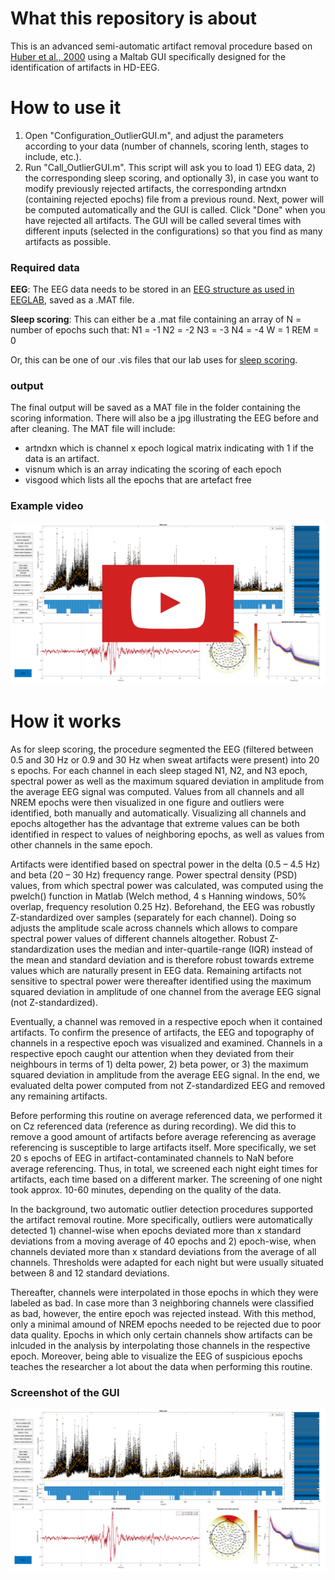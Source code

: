 # What this repository is about
This is an advanced semi-automatic artifact removal procedure based on [Huber et al., 2000](https://journals.lww.com/neuroreport/Fulltext/2000/10200/Exposure_to_pulsed_high_frequency_electromagnetic.12.aspx?casa_token=rmSXsQLiWZcAAAAA:9g0JXdXUpAJycVWzDSCLXKynmKeGpbXGJvZkrRGzSw5tifqkBLWYyfESIq4814-SpcqtBomfWBGnYf1-wyrbWbak) using a Maltab GUI specifically designed for the identification of artifacts in HD-EEG. 


# How to use it
1. Open "Configuration_OutlierGUI.m", and adjust the parameters according to your data (number of channels, scoring lenth, stages to include, etc.).
2. Run "Call_OutlierGUI.m". This script will ask you to load 1) EEG data, 2) the corresponding sleep scoring, and optionally 3), in case you want to modify previously rejected artifacts, the corresponding artndxn (containing rejected epochs) file from a previous round. Next, power will be computed automatically and the GUI is called. Click "Done" when you have rejected all artifacts. The GUI will be called several times with different inputs (selected in the configurations) so that you find as many artifacts as possible.

### Required data
**EEG**: The EEG data needs to be stored in an [EEG structure as used in EEGLAB](https://eeglab.org/tutorials/ConceptsGuide/Data_Structures.html#eeg-and-alleeg), saved as a .MAT file.

**Sleep scoring**: This can either be a .mat file containing an array of N = number of epochs such that:
N1 = -1
N2 = -2
N3 = -3
N4 = -4
W = 1
REM = 0

Or, this can be one of our .vis files that our lab uses for [sleep scoring](https://github.com/HuberSleepLab/sleep-scoring). 

### output
The final output will be saved as a MAT file in the folder containing the scoring information. There will also be a jpg illustrating the EEG before and after cleaning.
The MAT file will include:
- artndxn which is  channel x epoch logical matrix indicating with 1 if the data is an artifact.
- visnum which is an array indicating the scoring of each epoch
- visgood which lists all the epochs that are artefact free



### Example video
[![IMAGE ALT TEXT](Thumbnail.png)](https://youtu.be/XG-Dh1JqR5E "How to use the GUI")




# How it works
As for sleep scoring, the procedure segmented the EEG (filtered between 0.5 and 30 Hz or 0.9 and 30 Hz when sweat artifacts were present) into 20 s epochs. For each channel in each sleep staged N1, N2, and N3 epoch, spectral power as well as the maximum squared deviation in amplitude from the average EEG signal was computed. Values from all channels and all NREM epochs were then visualized in one figure and outliers were identified, both manually and automatically. Visualizing all channels and epochs altogether has the advantage that extreme values can be both identified in respect to values of neighboring epochs, as well as values from other channels in the same epoch.

Artifacts were identified based on spectral power in the delta (0.5 – 4.5 Hz) and beta (20 – 30 Hz) frequency range. Power spectral density (PSD) values, from which spectral power was calculated, was computed using the pwelch() function in Matlab (Welch method, 4 s Hanning windows, 50% overlap, frequency resolution 0.25 Hz). Beforehand, the EEG was robustly Z-standardized over samples (separately for each channel). Doing so adjusts the amplitude scale across channels which allows to compare spectral power values of different channels altogether. Robust Z-standardization uses the median and inter-quartile-range (IQR) instead of the mean and standard deviation and is therefore robust towards extreme values which are naturally present in EEG data. Remaining artifacts not sensitive to spectral power were thereafter identified using the maximum squared deviation in amplitude of one channel from the average EEG signal (not Z-standardized).

Eventually, a channel was removed in a respective epoch when it contained artifacts. To confirm the presence of artifacts, the EEG and topography of channels in a respective epoch was visualized and examined. Channels in a respective epoch caught our attention when they deviated from their neighbours in terms of 1) delta power, 2) beta power, or 3) the maximum squared deviation in amplitude from the average EEG signal. In the end, we evaluated delta power computed from not Z-standardized EEG and removed any remaining artifacts. 

Before performing this routine on average referenced data, we performed it on Cz referenced data (reference as during recording). We did this to remove a good amount of artifacts before average referencing as average referencing is susceptible to large artifacts itself. More specifically, we set 20 s epochs of EEG in artifact-contaminated channels to NaN before average referencing. Thus, in total, we screened each night eight times for artifacts, each time based on a different marker. The screening of one night took approx. 10-60 minutes, depending on the quality of the data.  

In the background, two automatic outlier detection procedures supported the artifact removal routine. More specifically, outliers were automatically detected 1) channel-wise when epochs deviated more than x standard deviations from a moving average of 40 epochs and 2) epoch-wise, when channels deviated more than x standard deviations from the average of all channels. Thresholds were adapted for each night but were usually situated between 8 and 12 standard deviations.

Thereafter, channels were interpolated in those epochs in which they were labeled as bad. In case more than 3 neighboring channels were classified as bad, however, the entire epoch was rejected instead. With this method, only a minimal amound of NREM epochs needed to be rejected due to poor data quality. Epochs in which only certain channels show artifacts can be inlcuded in the analysis by interpolating those channels in the respective epoch. Moreover, being able to visualize the EEG of suspicious epochs teaches the researcher a lot about the data when performing this routine.

### Screenshot of the GUI
![](ScreenshotGUI.png "Screenshot of the Maltab GUI")


